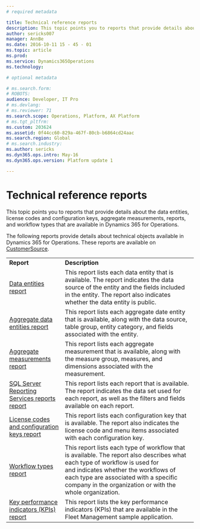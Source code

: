 ```yaml
---
# required metadata

title: Technical reference reports
description: This topic points you to reports that provide details about the data entities, license codes and configuration keys, aggregate measurements, reports, and workflow types that are available in Dynamics 365 for Operations.
author: sericks007
manager: AnnBe
ms.date: 2016-10-11 15 - 45 - 01
ms.topic: article
ms.prod: 
ms.service: Dynamics365Operations
ms.technology: 

# optional metadata

# ms.search.form: 
# ROBOTS: 
audience: Developer, IT Pro
# ms.devlang: 
# ms.reviewer: 71
ms.search.scope: Operations, Platform, AX Platform
# ms.tgt_pltfrm: 
ms.custom: 203624
ms.assetid: 0f44cc60-829a-467f-80cb-b6864cd24aac
ms.search.region: Global
# ms.search.industry: 
ms.author: sericks
ms.dyn365.ops.intro: May-16
ms.dyn365.ops.version: Platform update 1

---
```


# Technical reference reports

This topic points you to reports that provide details about the data entities, license codes and configuration keys, aggregate measurements, reports, and workflow types that are available in Dynamics 365 for Operations.

The following reports provide details about technical objects available in Dynamics 365 for Operations. These reports are available on [CustomerSource](https://mbs.microsoft.com/customersource/northamerica/AX/downloads/reports/axtechrefrep).

|                                                                                                                                                   |                                                                                                                                                                                                                                                                         |
|---------------------------------------------------------------------------------------------------------------------------------------------------|-------------------------------------------------------------------------------------------------------------------------------------------------------------------------------------------------------------------------------------------------------------------------|
| **Report**                                                                                                                                        | **Description**                                                                                                                                                                                                                                                         |
| [Data entities report](data-entities-report.md)                                                 | This report lists each data entity that is available. The report indicates the data source of the entity and the fields included in the entity. The report also indicates whether the data entity is public.                                                            |
| [Aggregate data entities report](aggregate-data-entities-report.md)                                            | This report lists each aggregate date entity that is available, along with the data source, table group, entity category, and fields associated with the entity.                                                                                                        |
| [Aggregate measurements report](aggregate-measurements-report.md)                                              | This report lists each aggregate measurement that is available, along with the measure group, measures, and dimensions associated with the measurement.                                                                                                                 |
| [SQL Server Reporting Services reports report](SSRS-report.md) | This report lists each report that is available. The report indicates the data set used for each report, as well as the filters and fields available on each report.                                                                                                    |
| [License codes and configuration keys report](license-codes-configuration-keys-report.md)                  | This report lists each configuration key that is available. The report also indicates the license code and menu items associated with each configuration key.                                                                                                           |
| [Workflow types report](workflow-types-report.md)                                                              | This report lists each type of workflow that is available. The report also describes what each type of workflow is used for and indicates whether the workflows of each type are associated with a specific company in the organization or with the whole organization. |
| [Key performance indicators (KPIs) report](key-performance-indicators-report.md)                            | This report lists the key performance indicators (KPIs) that are available in the Fleet Management sample application.                                                                                                                                                  |

 



